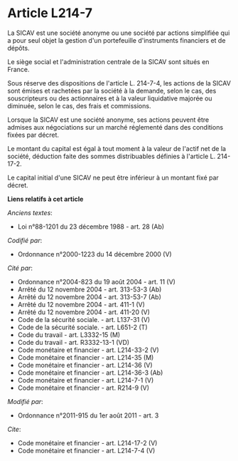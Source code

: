 # Article L214-7

La SICAV est une société anonyme ou une société par actions simplifiée qui a pour seul objet la gestion d'un portefeuille
d'instruments financiers et de dépôts. 

Le siège social et l'administration centrale de la SICAV sont situés en France. 

Sous réserve des dispositions de l'article L. 214-7-4, les actions de la SICAV sont émises et rachetées par la société à la
demande, selon le cas, des souscripteurs ou des actionnaires et à la valeur liquidative majorée ou diminuée, selon le cas,
des frais et commissions. 

Lorsque la SICAV est une société anonyme, ses actions peuvent être admises aux négociations sur un marché réglementé dans des
conditions fixées par décret. 

Le montant du capital est égal à tout moment à la valeur de l'actif net de la société, déduction faite des sommes
distribuables définies à l'article L. 214-17-2. 

Le capital initial d'une SICAV ne peut être inférieur à un montant fixé par décret.

**Liens relatifs à cet article**

_Anciens textes_:

  - Loi n°88-1201 du 23 décembre 1988 - art. 28 (Ab)

_Codifié par_:

  - Ordonnance n°2000-1223 du 14 décembre 2000 (V)

_Cité par_:

  - Ordonnance n°2004-823 du 19 août 2004 - art. 11 (V)
  - Arrêté du 12 novembre 2004 - art. 313-53-3 (Ab)
  - Arrêté du 12 novembre 2004 - art. 313-53-7 (Ab)
  - Arrêté du 12 novembre 2004 - art. 411-1 (V)
  - Arrêté du 12 novembre 2004 - art. 411-20 (V)
  - Code de la sécurité sociale. - art. L137-31 (V)
  - Code de la sécurité sociale. - art. L651-2 (T)
  - Code du travail - art. L3332-15 (M)
  - Code du travail - art. R3332-13-1 (VD)
  - Code monétaire et financier - art. L214-33-2 (V)
  - Code monétaire et financier - art. L214-35 (M)
  - Code monétaire et financier - art. L214-36 (V)
  - Code monétaire et financier - art. L214-36-3 (Ab)
  - Code monétaire et financier - art. L214-7-1 (V)
  - Code monétaire et financier - art. R214-9 (V)

_Modifié par_:

  - Ordonnance n°2011-915 du 1er août 2011 - art. 3

_Cite_:

  - Code monétaire et financier - art. L214-17-2 (V)
  - Code monétaire et financier - art. L214-7-4 (V)
